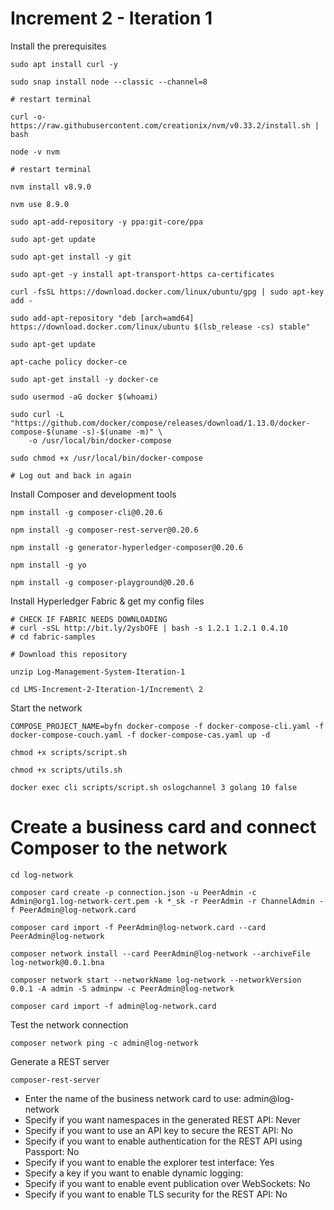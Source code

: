 # Increment 2 - Iteration 1

Install the prerequisites

```
sudo apt install curl -y

sudo snap install node --classic --channel=8

# restart terminal

curl -o- https://raw.githubusercontent.com/creationix/nvm/v0.33.2/install.sh | bash

node -v nvm

# restart terminal

nvm install v8.9.0

nvm use 8.9.0

sudo apt-add-repository -y ppa:git-core/ppa

sudo apt-get update

sudo apt-get install -y git

sudo apt-get -y install apt-transport-https ca-certificates

curl -fsSL https://download.docker.com/linux/ubuntu/gpg | sudo apt-key add -

sudo add-apt-repository "deb [arch=amd64] https://download.docker.com/linux/ubuntu $(lsb_release -cs) stable"

sudo apt-get update

apt-cache policy docker-ce

sudo apt-get install -y docker-ce

sudo usermod -aG docker $(whoami)

sudo curl -L "https://github.com/docker/compose/releases/download/1.13.0/docker-compose-$(uname -s)-$(uname -m)" \
    -o /usr/local/bin/docker-compose
    
sudo chmod +x /usr/local/bin/docker-compose

# Log out and back in again
```

Install Composer and development tools

```
npm install -g composer-cli@0.20.6

npm install -g composer-rest-server@0.20.6

npm install -g generator-hyperledger-composer@0.20.6

npm install -g yo

npm install -g composer-playground@0.20.6
```

Install Hyperledger Fabric & get my config files

```
# CHECK IF FABRIC NEEDS DOWNLOADING
# curl -sSL http://bit.ly/2ysbOFE | bash -s 1.2.1 1.2.1 0.4.10
# cd fabric-samples

# Download this repository

unzip Log-Management-System-Iteration-1

cd LMS-Increment-2-Iteration-1/Increment\ 2

```

Start the network

```
COMPOSE_PROJECT_NAME=byfn docker-compose -f docker-compose-cli.yaml -f docker-compose-couch.yaml -f docker-compose-cas.yaml up -d

chmod +x scripts/script.sh

chmod +x scripts/utils.sh

docker exec cli scripts/script.sh oslogchannel 3 golang 10 false
```

# Create a business card and connect Composer to the network

```
cd log-network

composer card create -p connection.json -u PeerAdmin -c Admin@org1.log-network-cert.pem -k *_sk -r PeerAdmin -r ChannelAdmin -f PeerAdmin@log-network.card

composer card import -f PeerAdmin@log-network.card --card PeerAdmin@log-network

composer network install --card PeerAdmin@log-network --archiveFile log-network@0.0.1.bna

composer network start --networkName log-network --networkVersion 0.0.1 -A admin -S adminpw -c PeerAdmin@log-network

composer card import -f admin@log-network.card
```

Test the network connection

```
composer network ping -c admin@log-network
```

Generate a REST server

```
composer-rest-server
```

- Enter the name of the business network card to use: admin@log-network
- Specify if you want namespaces in the generated REST API: Never
- Specify if you want to use an API key to secure the REST API: No
- Specify if you want to enable authentication for the REST API using Passport: No
- Specify if you want to enable the explorer test interface: Yes
- Specify a key if you want to enable dynamic logging: 
- Specify if you want to enable event publication over WebSockets: No
- Specify if you want to enable TLS security for the REST API: No

